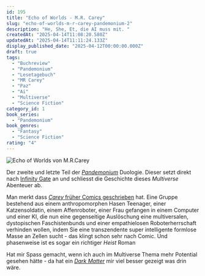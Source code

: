 ```yaml
---
id: 195
title: "Echo of Worlds - M.R. Carey"
slug: "echo-of-worlds-m-r-carey-pandemonium-2"
description: "He, She, Et, die AI muss mit. "
createdAt: "2025-04-14T11:08:20.580Z"
updatedAt: "2025-04-14T11:11:24.133Z"
display_published_date: "2025-04-12T00:00:00.000Z"
draft: true
tags:
  - "Buchreview"
  - "Pandemonium"
  - "Lesetagebuch"
  - "MR Carey"
  - "Paz"
  - "Ai"
  - "Multiverse"
  - "Science Fiction"
category_id: 1
book_series:
  - "Pandemonium"
book_genres:
  - "Fantasy"
  - "Science Fiction"
rating: "4"
---
```


![Echo of Worlds von M.R.Carey](https://res.cloudinary.com/dlsll9dkn/image/upload/v1744620182/photo_2025_04_14_10_38_09_21f183a30a.jpg)

Der zweite und letzte Teil der [_Pandemonium_](https://www.flore.nz/series/pandem) Duologie. Dieser setzt direkt nach [Infinity Gate](https://www.flore.nz/blog/infinity-gate-m-r-carey-Pandemonium-1) an und schliesst die Geschichte dieses _Multiverse_ Abenteuer ab. 

<!--more-->

Man merkt dass [_Carey_ früher Comics geschrieben](https://en.wikipedia.org/wiki/Mike_Carey_(writer)) hat. Eine Gruppe bestehend aus einem anthropomorphen Hasen Teenager, einer Katzensoldatin, einem Affenroboter, einer Frau gefangen in einem Computer und einer KI, die nun eine gegenseitige Auslöschung eine multiversalen, dystopischen Faschistenbunds und einer empathielosen Roboterherrschaft verhinden wollen, indem Sie eine transzendente super intelligente formlose Masse an Zellen sucht - das klingt schon sehr nach Comic. Und phasenweise ist es sogar ein richtiger _Heist_ Roman

Hat mir Spass gemacht, wenn ich auch im Multiverse Thema mehr Potential gesehen hätte - da hat ein [_Dark Matter_](https://amzn.to/42zMt7P) mir viel besser gezeigt was drin wäre. 